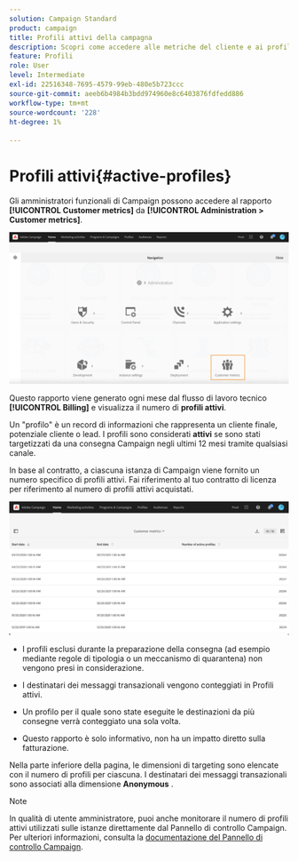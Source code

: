```yaml
---
solution: Campaign Standard
product: campaign
title: Profili attivi della campagna
description: Scopri come accedere alle metriche del cliente e ai profili attivi
feature: Profili
role: User
level: Intermediate
exl-id: 22516348-7695-4579-99eb-480e5b723ccc
source-git-commit: aeeb6b4984b3bdd974960e8c6403876fdfedd886
workflow-type: tm+mt
source-wordcount: '228'
ht-degree: 1%

---
```


# Profili attivi{#active-profiles}

Gli amministratori funzionali di Campaign possono accedere al rapporto **[!UICONTROL Customer metrics]** da **[!UICONTROL Administration > Customer metrics]**.

![](assets/audience_customer_metrics.png)

Questo rapporto viene generato ogni mese dal flusso di lavoro tecnico **[!UICONTROL Billing]** e visualizza il numero di **profili attivi**.

Un &quot;profilo&quot; è un record di informazioni che rappresenta un cliente finale, potenziale cliente o lead. I profili sono considerati **attivi** se sono stati targetizzati da una consegna Campaign negli ultimi 12 mesi tramite qualsiasi canale.

In base al contratto, a ciascuna istanza di Campaign viene fornito un numero specifico di profili attivi. Fai riferimento al tuo contratto di licenza per riferimento al numero di profili attivi acquistati.

![](assets/audience_active_profiles_list.png)



* I profili esclusi durante la preparazione della consegna (ad esempio mediante regole di tipologia o un meccanismo di quarantena) non vengono presi in considerazione.

* I destinatari dei messaggi transazionali vengono conteggiati in Profili attivi.

* Un profilo per il quale sono state eseguite le destinazioni da più consegne verrà conteggiato una sola volta.

* Questo rapporto è solo informativo, non ha un impatto diretto sulla fatturazione.

Nella parte inferiore della pagina, le dimensioni di targeting sono elencate con il numero di profili per ciascuna. I destinatari dei messaggi transazionali sono associati alla dimensione **Anonymous** .

>[!NOTE]
>
>In qualità di utente amministratore, puoi anche monitorare il numero di profili attivi utilizzati sulle istanze direttamente dal Pannello di controllo Campaign. Per ulteriori informazioni, consulta la [documentazione del Pannello di controllo Campaign](https://experienceleague.adobe.com/docs/control-panel/using/performance-monitoring/active-profiles-monitoring.html).

